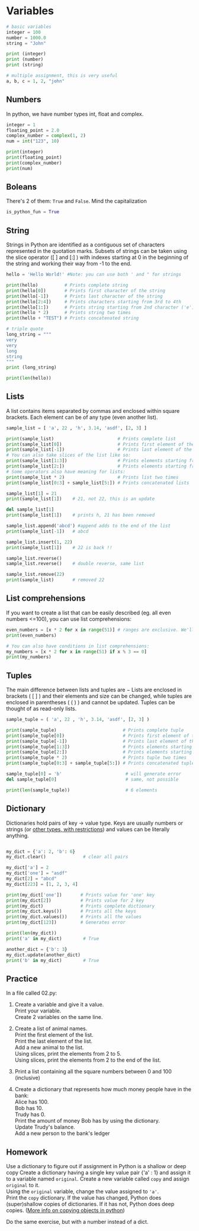 # Variables
```python
# basic variables
integer = 100
number = 1000.0
string = "John"

print (integer)
print (number)
print (string)

# multiple assignment, this is very useful
a, b, c = 1, 2, "john"
```

## Numbers
In python, we have number types int, float and complex.
```python
integer = 1
floating_point = 2.0
complex_number = complex(1, 2)
num = int("123", 10)

print(integer)
print(floating_point)
print(complex_number)
print(num)
```

## Boleans
There's 2 of them: `True` and `False`. Mind the capitalization
```python
is_python_fun = True
```
## String
Strings in Python are identified as a contiguous set of characters represented in the quotation marks. 
Subsets of strings can be taken using the slice operator ([ ] and [:] ) 
with indexes starting at 0 in the beginning of the string and working their 
way from -1 to the end.
```python
hello = 'Hello World!' #Note: you can use both ' and " for strings

print(hello)          # Prints complete string
print(hello[0])       # Prints first character of the string
print(hello[-1])      # Prints last character of the string
print(hello[2:4])     # Prints characters starting from 3rd to 4th
print(hello[1:])      # Prints string starting from 2nd character ('e')
print(hello * 2)      # Prints string two times
print(hello + "TEST") # Prints concatenated string

# triple quote
long_string = """
very
very
long
string
"""
print (long_string)

print(len(hello))
```

## Lists
A list contains items separated by commas and enclosed within square brackets. Each element can be of any type (even another list). 
```python
sample_list = [ 'a', 22 , 'h', 3.14, 'asdf', [2, 3] ]

print(sample_list)                        # Prints complete list
print(sample_list[0])                     # Prints first element of the list
print(sample_list[-1])                    # Prints last element of the list
# You can also take slices of the list like so:
print(sample_list[1:3])                   # Prints elements starting from 2nd till 3rd 
print(sample_list[2:])                    # Prints elements starting from 3rd element
# Some operators also have meaning for lists:
print(sample_list * 2)                    # Prints list two times
print(sample_list[0:3] + sample_list[5:]) # Prints concatenated lists

sample_list[1] = 21
print(sample_list[1])    # 21, not 22, this is an update

del sample_list[1]
print(sample_list[1])    # prints h, 21 has been removed

sample_list.append('abcd') #append adds to the end of the list
print(sample_list[-1])   # abcd

sample_list.insert(1, 22)
print(sample_list[1])    # 22 is back !!

sample_list.reverse()
sample_list.reverse()    # double reverse, same list

sample_list.remove(22)
print(sample_list)       # removed 22
```
## List comprehensions

If you want to create a list that can be easily described (eg. all even numbers <=100), you can use list comprehensions:
```python
even_numbers = [x * 2 for x in range(51)] # ranges are exclusive. We'll talk more about ranges in 06-loops.
print(even_numbers)

# You can also have conditions in list comprehensions:
my_numbers = [x * 2 for x in range(51) if x % 3 == 0]
print(my_numbers)
```

## Tuples
The main difference between lists and tuples are − Lists are enclosed in brackets ( [ ] ) and their elements and size can be changed, 
while tuples are enclosed in parentheses ( ( ) ) and cannot be updated. 
Tuples can be thought of as read-only lists.
```python
sample_tuple = ( 'a', 22 , 'h', 3.14, 'asdf', [2, 3] )

print(sample_tuple)                         # Prints complete tuple
print(sample_tuple[0])                      # Prints first element of the tuple
print(sample_tuple[-1])                     # Prints last element of the tuple
print(sample_tuple[1:3])                    # Prints elements starting from 2nd till 3rd 
print(sample_tuple[2:])                     # Prints elements starting from 3rd element
print(sample_tuple * 2)                     # Prints tuple two times
print(sample_tuple[0:3] + sample_tuple[5:]) # Prints concatenated tuple

sample_tuple[0] = 'b'                        # will generate error
del sample_tuple[0]                          # same, not possible

print(len(sample_tuple))                     # 6 elements
```

## Dictionary
Dictionaries hold pairs of key -> value type. Keys are usually numbers or strings (or [other types, with restrictions](https://wiki.python.org/moin/DictionaryKeys)) and values can be literally anything.
```python

my_dict = {'a': 2, 'b': 6}
my_dict.clear()              # clear all pairs

my_dict['a'] = 2
my_dict['one'] = "asdf"
my_dict[2] = "abcd"
my_dict[223] = [1, 2, 3, 4]

print(my_dict['one'])       # Prints value for 'one' key
print(my_dict[2])           # Prints value for 2 key
print(my_dict)              # Prints complete dictionary
print(my_dict.keys())       # Prints all the keys
print(my_dict.values())     # Prints all the values
print(my_dict[123])         # Generates error

print(len(my_dict))
print('a' in my_dict)        # True

another_dict = {'b': 3}
my_dict.update(another_dict)
print('b' in my_dict)        # True
```

## Practice
In a file called 02.py:

1. Create a variable and give it a value.  
Print your variable.  
Create 2 variables on the same line.

2. Create a list of animal names.  
Print the first element of the list.  
Print the last element of the list.  
Add a new animal to the list.  
Using slices, print the elements from 2 to 5.  
Using slices, print the elements from 2 to the end of the list.

3. Print a list containing all the square numbers between 0 and 100 (inclusive)

4. Create a dictionary that represents how much money people have in the bank:  
Alice has 100.  
Bob has 10.  
Trudy has 0.  
Print the amount of money Bob has by using the dictionary.  
Update Trudy's balance.  
Add a new person to the bank's ledger

## Homework

Use a dictionary to figure out if assignment in Python is a shallow or deep copy
Create a dictionary having a single key value pair {'a' : 1} and assign it to a variable named `original`. 
Create a new variable called `copy` and assign `original` to it.  
Using the `original` variable, change the value assigned to `'a'`.  
Print the `copy` dictionary. 
If the value has changed, Python does (super)shallow copies of dictionaries. If it has not, Python does deep copies.
 ([More info on copying objects in python](https://realpython.com/copying-python-objects/))

Do the same exercise, but with a number instead of a dict.